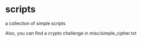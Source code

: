 # scripts
a collection of simple scripts


Also, you can find a crypto challenge in misc/simple_cipher.txt

